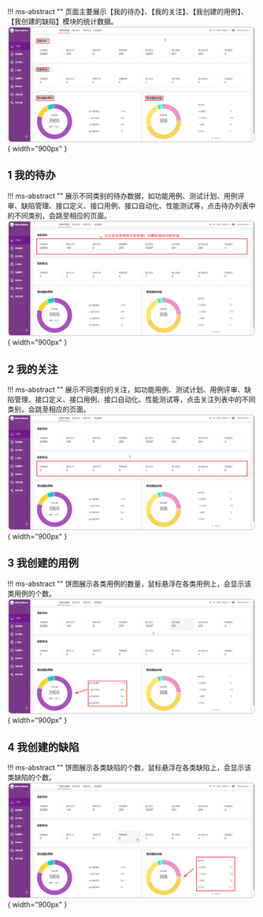 !!! ms-abstract ""
    页面主要展示【我的待办】、【我的关注】、【我创建的用例】、【我创建的缺陷】模块的统计数据。
![显示用例个数](../../img/user_manual/my_desk/dashboard/all_1.png){ width="900px" }

## 1 我的待办
!!! ms-abstract ""
    展示不同类别的待办数据，如功能用例、测试计划、用例评审、缺陷管理、接口定义、接口用例、接口自动化、性能测试等，点击待办列表中的不同类别，会跳至相应的页面。
![显示我的待办](../../img/user_manual/my_desk/dashboard/todo_1.png){ width="900px" }

## 2 我的关注
!!! ms-abstract ""
    展示不同类别的关注，如功能用例、测试计划、用例评审、缺陷管理、接口定义、接口用例、接口自动化、性能测试等，点击关注列表中的不同类别，会跳至相应的页面。
![显示我的关注](../../img/user_manual/my_desk/dashboard/attention_1.png){ width="900px" }

## 3 我创建的用例
!!! ms-abstract ""
    饼图展示各类用例的数量，鼠标悬浮在各类用例上，会显示该类用例的个数。
![显示用例个数](../../img/user_manual/my_desk/dashboard/case_1.png){ width="900px" }

## 4 我创建的缺陷
!!! ms-abstract ""
    饼图展示各类缺陷的个数，鼠标悬浮在各类缺陷上，会显示该类缺陷的个数。
![显示缺陷个数](../../img/user_manual/my_desk/dashboard/bug_1.png){ width="900px" }
